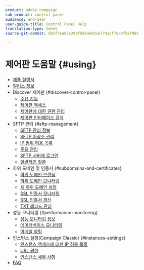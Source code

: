 ```yaml
---
product: adobe campaign
sub-product: control panel
audience: end-user
user-guide-title: Control Panel Help
translation-type: tm+mt
source-git-commit: d81f76a07c294fdab4ed31e7741cf7ec4fb2f985

---
```



# 제어판 도움말 {#using}

+ [제품 설명서](control-panel-home.md)
+ [릴리스 정보](release-notes.md)
+ Discover 제어판 {#discover-control-panel}
   + [주요 기능](discover/using/key-features.md)
   + [제어판 액세스](discover/using/accessing-control-panel.md)
   + [제어판에 대한 권한 관리](discover/using/managing-permissions.md)
   + [제어판 인터페이스 검색](discover/using/discovering-the-interface.md)
+ SFTP 관리 {#sftp-management}
   + [SFTP 관리 정보](sftp/using/about-sftp-management.md)
   + [SFTP 저장소 관리](sftp/using/sftp-storage-management.md)
   + [IP 범위 허용 목록](sftp/using/ip-range-whitelisting.md)
   + [주요 관리](sftp/using/key-management.md)
   + [SFTP 서버에 로그인](sftp/using/logging-into-sftp-server.md)
   + [일반적인 질문](sftp/using/common-questions.md)
+ 하위 도메인 및 인증서 {#subdomains-and-certificates}
   + [하위 도메인 브랜딩](subdomains-certificates/using/subdomains-branding.md)
   + [하위 도메인 모니터링](subdomains-certificates/using/monitoring-subdomains.md)
   + [새 하위 도메인 설정](subdomains-certificates/using/setting-up-new-subdomain.md)
   + [SSL 인증서 모니터링](subdomains-certificates/using/monitoring-ssl-certificates.md)
   + [SSL 인증서 갱신](subdomains-certificates/using/renewing-subdomain-certificate.md)
   + [TXT 레코드 관리](subdomains-certificates/using/managing-txt-records.md)
+ 성능 모니터링 {#performance-monitoring}
   + [성능 모니터링 정보](performance-monitoring/using/about-performance-monitoring.md)
   + [데이터베이스 모니터링](performance-monitoring/using/database-monitoring.md)
   + [이메일 알림](performance-monitoring/using/email-alerting.md)
+ 인스턴스 설정(Campaign Classic) {#instances-settings}
   + [인스턴스 액세스에 대한 IP 허용 목록](instances-settings/using/ip-whitelisting-instance-access.md)
   + [URL 권한](instances-settings/using/url-permissions.md)
   + [인스턴스 세부 사항](instances-settings/using/instance-details.md)
+ [FAQ](faq.md)
